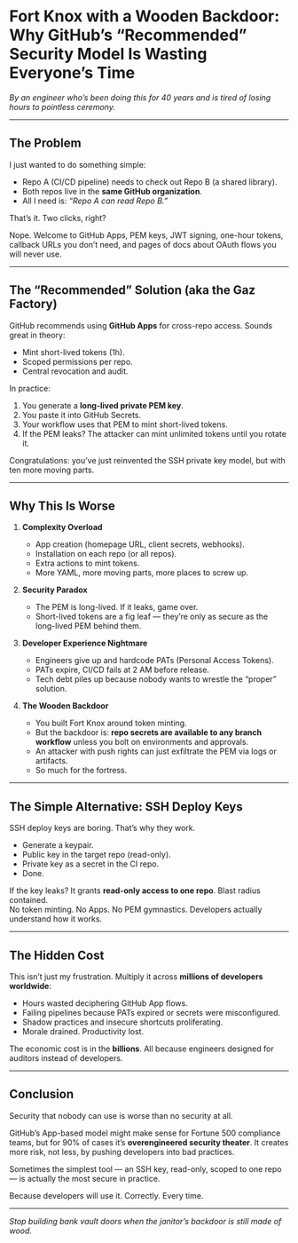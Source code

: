 # Fort Knox with a Wooden Backdoor: Why GitHub’s “Recommended” Security Model Is Wasting Everyone’s Time

*By an engineer who’s been doing this for 40 years and is tired of losing hours to pointless ceremony.*

---

## The Problem

I just wanted to do something simple:

- Repo A (CI/CD pipeline) needs to check out Repo B (a shared library).
- Both repos live in the **same GitHub organization**.
- All I need is: *“Repo A can read Repo B.”*

That’s it. Two clicks, right?

Nope. Welcome to GitHub Apps, PEM keys, JWT signing, one-hour tokens, callback URLs you don’t need, and pages of docs about OAuth flows you will never use.

---

## The “Recommended” Solution (aka the Gaz Factory)

GitHub recommends using **GitHub Apps** for cross-repo access. Sounds great in theory:

- Mint short-lived tokens (1h).
- Scoped permissions per repo.
- Central revocation and audit.

In practice:

1. You generate a **long-lived private PEM key**.  
2. You paste it into GitHub Secrets.  
3. Your workflow uses that PEM to mint short-lived tokens.  
4. If the PEM leaks? The attacker can mint unlimited tokens until you rotate it.  

Congratulations: you’ve just reinvented the SSH private key model, but with ten more moving parts.

---

## Why This Is Worse

1. **Complexity Overload**  
   - App creation (homepage URL, client secrets, webhooks).  
   - Installation on each repo (or all repos).  
   - Extra actions to mint tokens.  
   - More YAML, more moving parts, more places to screw up.

2. **Security Paradox**  
   - The PEM is long-lived. If it leaks, game over.  
   - Short-lived tokens are a fig leaf — they’re only as secure as the long-lived PEM behind them.

3. **Developer Experience Nightmare**  
   - Engineers give up and hardcode PATs (Personal Access Tokens).  
   - PATs expire, CI/CD fails at 2 AM before release.  
   - Tech debt piles up because nobody wants to wrestle the “proper” solution.

4. **The Wooden Backdoor**  
   - You built Fort Knox around token minting.  
   - But the backdoor is: **repo secrets are available to any branch workflow** unless you bolt on environments and approvals.  
   - An attacker with push rights can just exfiltrate the PEM via logs or artifacts.  
   - So much for the fortress.

---

## The Simple Alternative: SSH Deploy Keys

SSH deploy keys are boring. That’s why they work.

- Generate a keypair.  
- Public key in the target repo (read-only).  
- Private key as a secret in the CI repo.  
- Done.  

If the key leaks? It grants **read-only access to one repo**. Blast radius contained.  
No token minting. No Apps. No PEM gymnastics. Developers actually understand how it works.

---

## The Hidden Cost

This isn’t just my frustration. Multiply it across **millions of developers worldwide**:

- Hours wasted deciphering GitHub App flows.  
- Failing pipelines because PATs expired or secrets were misconfigured.  
- Shadow practices and insecure shortcuts proliferating.  
- Morale drained. Productivity lost.  

The economic cost is in the **billions**. All because engineers designed for auditors instead of developers.

---

## Conclusion

Security that nobody can use is worse than no security at all.  

GitHub’s App-based model might make sense for Fortune 500 compliance teams, but for 90% of cases it’s **overengineered security theater**. It creates more risk, not less, by pushing developers into bad practices.

Sometimes the simplest tool — an SSH key, read-only, scoped to one repo — is actually the most secure in practice.  

Because developers will use it. Correctly. Every time.

---

*Stop building bank vault doors when the janitor’s backdoor is still made of wood.*

